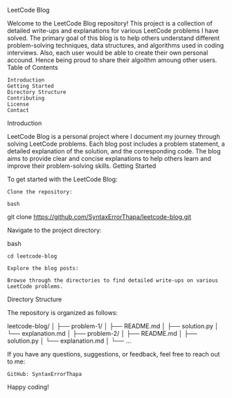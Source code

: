 LeetCode Blog

Welcome to the LeetCode Blog repository! This project is a collection of detailed write-ups and explanations for various LeetCode problems I have solved. The primary goal of this blog is to help others understand different problem-solving techniques, data structures, and algorithms used in coding interviews. Also, each user would be able to create their own personal accound. Hence being proud to share their algoithm amoung other users.
Table of Contents

    Introduction
    Getting Started
    Directory Structure
    Contributing
    License
    Contact

Introduction

LeetCode Blog is a personal project where I document my journey through solving LeetCode problems. Each blog post includes a problem statement, a detailed explanation of the solution, and the corresponding code. The blog aims to provide clear and concise explanations to help others learn and improve their problem-solving skills.
Getting Started

To get started with the LeetCode Blog:

    Clone the repository:

    bash

git clone https://github.com/SyntaxErrorThapa/leetcode-blog.git

Navigate to the project directory:

bash

    cd leetcode-blog

    Explore the blog posts:

    Browse through the directories to find detailed write-ups on various LeetCode problems.

Directory Structure

The repository is organized as follows:

leetcode-blog/
│
├── problem-1/
│   ├── README.md
│   ├── solution.py
│   └── explanation.md
│
├── problem-2/
│   ├── README.md
│   ├── solution.py
│   └── explanation.md
│
└── ...


If you have any questions, suggestions, or feedback, feel free to reach out to me:

    GitHub: SyntaxErrorThapa

Happy coding!
